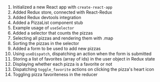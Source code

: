 1. Initialized a new React app with `create-react-app`
2. Added Redux store, connected with React-Redux
3. Added Redux devtools integration
4. Added a PizzaList component stub
5. Example usage of `useSelector`
6. Added a selector that counts the pizzas
7. Selecting all pizzas and rendering them with .map
8. Sorting the pizzas in the selector
9. Added a form to be used to add new pizzas
10. Using `useDispatch`, dispatching an action when the form is submitted
11. Storing a list of favorites (array of ids) in the user object in Redux state
12. Displaying whether each pizza is a favorite or not
13. Dispatching `toggle_favorite` actions on clicking the pizza's heart icon
14. Toggling pizza favoriteness in the reducer
